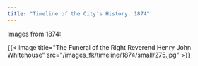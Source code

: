 ```yaml
---
title: "Timeline of the City's History: 1874"
---
```

Images from 1874:

{{< image title="The Funeral of the Right Reverend Henry John Whitehouse" src="/images_fk/timeline/1874/small/275.jpg" >}}
